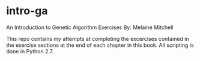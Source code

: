 # intro-ga
An Introduction to Genetic Algorithm Exercises
By: Melaine Mitchell 

This repo contains my attempts at completing the excercises contained in the exercise sections at the end of each chapter in this book. All scripting is done in Python 2.7. 
